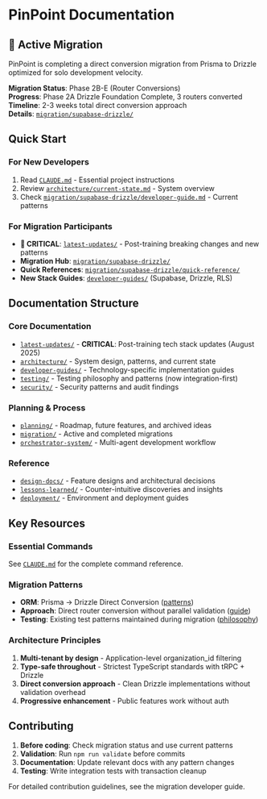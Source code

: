 # PinPoint Documentation

## 🚨 Active Migration

PinPoint is completing a direct conversion migration from Prisma to Drizzle optimized for solo development velocity.

**Migration Status**: Phase 2B-E (Router Conversions)  
**Progress**: Phase 2A Drizzle Foundation Complete, 3 routers converted  
**Timeline**: 2-3 weeks total direct conversion approach  
**Details**: [`migration/supabase-drizzle/`](./migration/supabase-drizzle/)

## Quick Start

### For New Developers

1. Read [`CLAUDE.md`](../CLAUDE.md) - Essential project instructions
2. Review [`architecture/current-state.md`](./architecture/current-state.md) - System overview
3. Check [`migration/supabase-drizzle/developer-guide.md`](./migration/supabase-drizzle/developer-guide.md) - Current patterns

### For Migration Participants

- **🚨 CRITICAL**: [`latest-updates/`](./latest-updates/) - Post-training breaking changes and new patterns
- **Migration Hub**: [`migration/supabase-drizzle/`](./migration/supabase-drizzle/)
- **Quick References**: [`migration/supabase-drizzle/quick-reference/`](./migration/supabase-drizzle/quick-reference/)
- **New Stack Guides**: [`developer-guides/`](./developer-guides/) (Supabase, Drizzle, RLS)

## Documentation Structure

### Core Documentation

- [`latest-updates/`](./latest-updates/) - **CRITICAL**: Post-training tech stack updates (August 2025)
- [`architecture/`](./architecture/) - System design, patterns, and current state
- [`developer-guides/`](./developer-guides/) - Technology-specific implementation guides
- [`testing/`](./testing/) - Testing philosophy and patterns (now integration-first)
- [`security/`](./security/) - Security patterns and audit findings

### Planning & Process

- [`planning/`](./planning/) - Roadmap, future features, and archived ideas
- [`migration/`](./migration/) - Active and completed migrations
- [`orchestrator-system/`](./orchestrator-system/) - Multi-agent development workflow

### Reference

- [`design-docs/`](./design-docs/) - Feature designs and architectural decisions
- [`lessons-learned/`](./lessons-learned/) - Counter-intuitive discoveries and insights
- [`deployment/`](./deployment/) - Environment and deployment guides

## Key Resources

### Essential Commands

See [`CLAUDE.md`](../CLAUDE.md) for the complete command reference.

### Migration Patterns

- **ORM**: Prisma → Drizzle Direct Conversion ([patterns](./migration/supabase-drizzle/quick-reference/prisma-to-drizzle.md))
- **Approach**: Direct router conversion without parallel validation ([guide](./developer-guides/drizzle/dual-orm-migration.md))
- **Testing**: Existing test patterns maintained during migration ([philosophy](./testing/))

### Architecture Principles

1. **Multi-tenant by design** - Application-level organization_id filtering
2. **Type-safe throughout** - Strictest TypeScript standards with tRPC + Drizzle
3. **Direct conversion approach** - Clean Drizzle implementations without validation overhead
4. **Progressive enhancement** - Public features work without auth

## Contributing

1. **Before coding**: Check migration status and use current patterns
2. **Validation**: Run `npm run validate` before commits
3. **Documentation**: Update relevant docs with any pattern changes
4. **Testing**: Write integration tests with transaction cleanup

For detailed contribution guidelines, see the migration developer guide.

